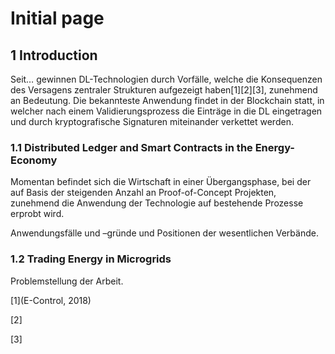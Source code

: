 # Initial page

## 1       Introduction

Seit… gewinnen DL-Technologien durch Vorfälle, welche die Konsequenzen des Versagens zentraler Strukturen aufgezeigt haben\[1\]\[2\]\[3\], zunehmend an Bedeutung. Die bekannteste Anwendung findet in der Blockchain statt, in welcher nach einem Validierungsprozess die Einträge in die DL eingetragen und durch kryptografische Signaturen miteinander verkettet werden.

### 1.1         Distributed Ledger and Smart Contracts in the Energy-Economy

Momentan befindet sich die Wirtschaft in einer Übergangsphase, bei der auf Basis der steigenden Anzahl an Proof-of-Concept Projekten, zunehmend die Anwendung der Technologie auf bestehende Prozesse erprobt wird.

Anwendungsfälle und –gründe und Positionen der wesentlichen Verbände.

### 1.2         Trading Energy in Microgrids

Problemstellung der Arbeit.  


\[1\]\(E-Control, 2018\)

\[2\]

\[3\]

